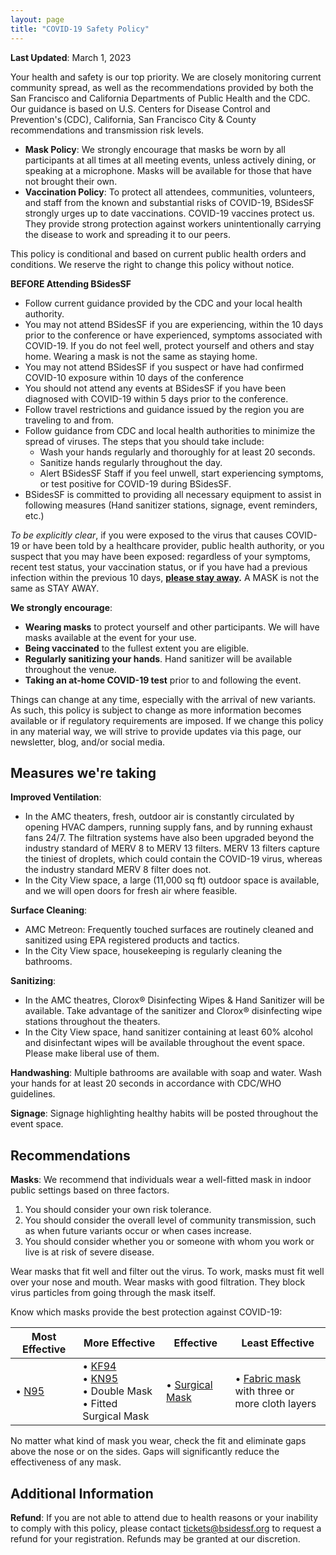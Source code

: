 ```yaml
---
layout: page
title: "COVID-19 Safety Policy"
---
```


**Last Updated**: March 1, 2023

Your health and safety is our top priority. We are closely monitoring current community spread, as well as the recommendations provided by both the San Francisco and California Departments of Public Health and the CDC. Our guidance is based on U.S. Centers for Disease Control and Prevention's (CDC), California, San Francisco City & County recommendations and transmission risk levels.

- **Mask Policy**: We strongly encourage that masks be worn by all participants at all times at all meeting events, unless actively dining, or speaking at a microphone. Masks will be available for those that have not brought their own.
- **Vaccination Policy**: To protect all attendees, communities, volunteers, and staff  from the known and substantial risks of COVID-19, BSidesSF strongly urges up to date vaccinations. COVID-19 vaccines protect us. They provide strong protection against workers unintentionally carrying the disease to work and spreading it to our peers.

This policy is conditional and based on current public health orders and conditions. We reserve the right to change this policy without notice.

**BEFORE Attending BSidesSF**

- Follow current guidance provided by the CDC and your local health authority.
- You may not attend BSidesSF if you are experiencing, within the 10 days prior to the conference or have experienced, symptoms associated with COVID-19. If you do not feel well, protect yourself and others and stay home. Wearing a mask is not the same as staying home.
- You may not attend BSidesSF if you suspect or have had confirmed COVID-10 exposure within 10 days of the conference
- You should not attend any events at BSidesSF if you have been diagnosed with COVID-19 within 5 days prior to the conference.
- Follow travel restrictions and guidance issued by the region you are traveling to and from.
- Follow guidance from CDC and local health authorities to minimize the spread of viruses. The steps that you should take include:
	- Wash your hands regularly and thoroughly for at least 20 seconds.
	- Sanitize hands regularly throughout the day.
	- Alert BSidesSF Staff if you feel unwell, start experiencing symptoms, or test positive for COVID-19 during BSidesSF.
- BSidesSF is committed to providing all necessary equipment to assist in following measures (Hand sanitizer stations, signage, event reminders, etc.)

*To be explicitly clear*, if you were exposed to the virus that causes COVID-19 or have been told by a healthcare provider, public health authority, or you suspect that you may have been exposed: regardless of your symptoms, recent test status, your vaccination status, or if you have had a previous infection within the previous 10 days, **<u>please stay away</u>.** A MASK is not the same as STAY AWAY.


**We strongly encourage**:

- **Wearing masks** to protect yourself and other participants. We will have masks available at the event for your use.
- **Being vaccinated** to the fullest extent you are eligible.
- **Regularly sanitizing your hands**. Hand sanitizer will be available throughout the venue.
- **Taking an at-home COVID-19 test** prior to and following the event.

Things can change at any time, especially with the arrival of new variants. As such, this policy is subject to change as more information becomes available or if regulatory requirements are imposed. If we change this policy in any material way, we will strive to provide updates via this page, our newsletter, blog, and/or social media.

## Measures we're taking

**Improved Ventilation**:

* In the AMC theaters, fresh, outdoor air is constantly circulated by opening HVAC dampers, running supply fans, and by running exhaust fans 24/7. The filtration systems have also been upgraded beyond the industry standard of MERV 8 to MERV 13 filters. MERV 13 filters capture the tiniest of droplets, which could contain the COVID-19 virus, whereas the industry standard MERV 8 filter does not.
* In the City View space, a large (11,000 sq ft) outdoor space is available, and we will open doors for fresh air where feasible.

**Surface Cleaning**:

* AMC Metreon: Frequently touched surfaces are routinely cleaned and sanitized using EPA registered products and tactics.
* In the City View space, housekeeping is regularly cleaning the bathrooms.

**Sanitizing**:

* In the AMC theatres, Clorox® Disinfecting Wipes & Hand Sanitizer will be available. Take advantage of the sanitizer and Clorox® disinfecting wipe stations throughout the theaters.
* In the City View space, hand sanitizer containing at least 60% alcohol and disinfectant wipes will be available throughout the event space. Please make liberal use of them.

**Handwashing**: Multiple bathrooms are available with soap and water. Wash your hands for at least 20 seconds in accordance with CDC/WHO guidelines.

**Signage**: Signage highlighting healthy habits will be posted throughout the event space.

## Recommendations

**Masks**: We recommend that individuals wear a well-fitted mask in indoor public settings based on three factors.

1. You should consider your own risk tolerance.
2. You should consider the overall level of community transmission, such as when future variants occur or when cases increase.
3. You should consider whether you or someone with whom you work or live is at risk of severe disease.

Wear masks that fit well and filter out the virus. To work, masks must fit well over your nose and mouth. Wear masks with good filtration. They block virus particles from going through the mask itself.

Know which masks provide the best protection against COVID-19:

| Most Effective | More Effective | Effective | Least Effective |
| -------------- | -------------- | --------- | --------------- |
| • [N95](https://www.cdph.ca.gov/Programs/CID/DCDC/Pages/COVID-19/Get-the-Most-out-of-Masking.aspx#N95) | • [KF94](https://www.cdph.ca.gov/Programs/CID/DCDC/Pages/COVID-19/Get-the-Most-out-of-Masking.aspx#KN95-KF95)<br>• [KN95](https://www.cdph.ca.gov/Programs/CID/DCDC/Pages/COVID-19/Get-the-Most-out-of-Masking.aspx#KN95-KF95)<br>• Double Mask<br>• Fitted Surgical Mask | • [Surgical Mask](https://www.cdph.ca.gov/Programs/CID/DCDC/Pages/COVID-19/Get-the-Most-out-of-Masking.aspx#surgical-masks) | • [Fabric mask](https://www.cdph.ca.gov/Programs/CID/DCDC/Pages/COVID-19/Get-the-Most-out-of-Masking.aspx#cloth-masks) with three or <br>more cloth layers |

No matter what kind of mask you wear, check the fit and eliminate gaps above the nose or on the sides. Gaps will significantly reduce the effectiveness of any mask.

## Additional Information

**Refund**: If you are not able to attend due to health reasons or your inability to comply with this policy, please contact [tickets@bsidessf.org](mailto:tickets@bsidessf.org) to request a refund for your registration. Refunds may be granted at our discretion.
